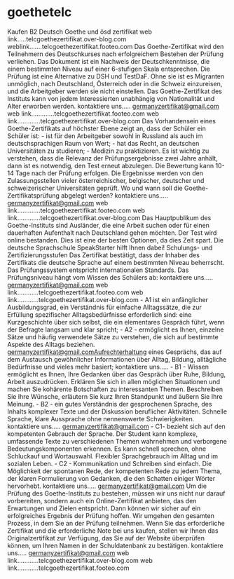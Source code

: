 # goethetelc
Kaufen B2 Deutsch Goethe und ösd zertifikat   web link.....telcgoethezertifikat.over-blog.com   weblink.......telcgoethezertifikat.footeo.com  Das Goethe-Zertifikat wird den Teilnehmern des Deutschkurses nach erfolgreichem Bestehen der Prüfung verliehen. Das Dokument ist ein Nachweis der Deutschkenntnisse, die einem bestimmten Niveau auf einer 6-stufigen Skala entsprechen. Die Prüfung ist eine Alternative zu DSH und TestDaF. Ohne sie ist es Migranten unmöglich, nach Deutschland, Österreich oder in die Schweiz einzureisen, und die Arbeitgeber werden sie nicht einstellen. Das Goethe-Zertifikat des Instituts kann von jedem Interessierten unabhängig von Nationalität und Alter erworben werden.   kontaktiere uns..... germanyzertifikat@gmail.com  web link.............telcgoethezertifikat.footeo.com  web link.............telcgoethezertifikat.over-blog.com  Das Vorhandensein eines Goethe-Zertifikats auf höchster Ebene zeigt an, dass der Schüler ein Schüler ist:   - ist für den Arbeitgeber sowohl in Russland als auch im deutschsprachigen Raum von Wert;  - hat das Recht, an deutschen Universitäten zu studieren;  - Medizin zu praktizieren. Es ist wichtig zu verstehen, dass die Relevanz der Prüfungsergebnisse zwei Jahre anhält, dann ist es notwendig, den Test erneut abzulegen. Die Bewertung kann 10-14 Tage nach der Prüfung erfolgen. Die Ergebnisse werden von den Zulassungsstellen vieler österreichischer, belgischer, deutscher und schweizerischer Universitäten geprüft.   Wo und wann soll die Goethe-Zertifikatsprüfung abgelegt werden?   kontaktiere uns..... germanyzertifikat@gmail.com  web link.............telcgoethezertifikat.footeo.com  web link.............telcgoethezertifikat.over-blog.com  Das Hauptpublikum des Goethe-Instituts sind Ausländer, die eine Arbeit suchen oder für einen dauerhaften Aufenthalt nach Deutschland gehen möchten. Der Test wird online bestanden. Dies ist eine der besten Optionen, da dies Zeit spart. Die deutsche Sprachschule SpeakStarter hilft Ihnen dabei! Schulungs- und Zertifizierungsstufen   Das Zertifikat bestätigt, dass der Inhaber des Zertifikats die deutsche Sprache auf einem bestimmten Niveau beherrscht. Das Prüfungssystem entspricht internationalen Standards. Das Prüfungsniveau hängt vom Wissen des Schülers ab:   kontaktiere uns..... germanyzertifikat@gmail.com  web link............telcgoethezertifikat.footeo.com  web link............telcgoethezertifikat.over-blog.com  - A1 ist ein anfänglicher Ausbildungsgrad, ein Verständnis für einfache Alltagssätze, die zur Erfüllung spezifischer Alltagsbedürfnisse erforderlich sind: eine Kurzgeschichte über sich selbst, die ein elementares Gespräch führt, wenn der Befragte langsam und klar spricht;   - A2 - ermöglicht es Ihnen, einzelne Sätze und häufig verwendete Sätze zu verstehen, die sich auf bestimmte Aspekte des Alltags beziehen. germanyzertifikat@gmail.comAufrechterhaltung eines Gesprächs, das auf dem Austausch gewöhnlicher Informationen über Alltag, Bildung, alltägliche Bedürfnisse und vieles mehr basiert;   kontaktiere uns.....   - B1 - Wissen ermöglicht es Ihnen, Ihre Gedanken über das Gespräch über Ruhe, Bildung, Arbeit auszudrücken. Erklären Sie sich in allen möglichen Situationen und machen Sie kohärente Botschaften zu interessanten Themen. Beschreiben Sie Ihre Wünsche, erläutern Sie kurz Ihren Standpunkt und äußern Sie Ihre Meinung.   - B2 - ein gutes Verständnis der gesprochenen Sprache, des Inhalts komplexer Texte und der Diskussion beruflicher Aktivitäten. Schnelle Sprache, klare Aussprache ohne nennenswerte Schwierigkeiten.   kontaktiere uns..... germanyzertifikat@gmail.com  - C1- bezieht sich auf den kompetenten Gebrauch der Sprache. Der Student kann komplexe, umfassende Texte zu verschiedenen Themen wahrnehmen und verborgene Bedeutungskomponenten erkennen. Es kann schnell sprechen, ohne Schluckauf und Wortauswahl. Flexibler Sprachgebrauch im Alltag und im sozialen Leben.   - C2 - Kommunikation und Schreiben sind einfach. Die Möglichkeit der spontanen Rede, der kompetenten Rede zu jedem Thema, der klaren Formulierung von Gedanken, die den Schatten einiger Wörter hervorhebt.   kontaktiere uns..... germanyzertifikat@gmail.com  Um die Prüfung des Goethe-Instituts zu bestehen, müssen wir uns nicht nur darauf vorbereiten, sondern auch ein Online-Zertifikat anbieten, das den Erwartungen und Zielen entspricht. Dann können wir sicher auf ein erfolgreiches Ergebnis der Prüfung hoffen.   Wir umgehen den gesamten Prozess, in dem Sie an der Prüfung teilnehmen. Wenn Sie das erforderliche Zertifikat und die erforderliche Note bei uns kaufen, stellen wir Ihnen das Originalzertifikat zur Verfügung, das Sie auf der Website überprüfen können, um Ihren Namen in der Schuldatenbank zu bestätigen.  kontaktiere uns..... germanyzertifikat@gmail.com  web link............telcgoethezertifikat.over-blog.com  web link............telcgoethezertifikat.footeo.com

